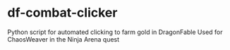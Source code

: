 # df-combat-clicker
Python script for automated clicking to farm gold in DragonFable
Used for ChaosWeaver in the Ninja Arena quest